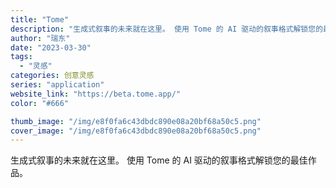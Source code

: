 ```yaml
---
title: "Tome"
description: "生成式叙事的未来就在这里。 使用 Tome 的 AI 驱动的叙事格式解锁您的最佳作品。"
author: "瑞东"
date: "2023-03-30"
tags:
  - "灵感"
categories: 创意灵感
series: "application"
website_link: "https://beta.tome.app/"
color: "#666"

thumb_image: "/img/e8f0fa6c43dbdc890e08a20bf68a50c5.png"
cover_image: "/img/e8f0fa6c43dbdc890e08a20bf68a50c5.png"
---
```


生成式叙事的未来就在这里。 使用 Tome 的 AI 驱动的叙事格式解锁您的最佳作品。
